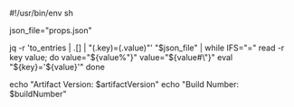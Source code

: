 #!/usr/bin/env sh

json_file="props.json"

jq -r 'to_entries | .[] | "\(.key)=\(.value)"' "$json_file" |
while IFS="=" read -r key value; do
  value="${value%\"}"
  value="${value#\"}"
  eval "${key}='${value}'"
done

echo "Artifact Version: $artifactVersion"
echo "Build Number: $buildNumber"
